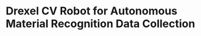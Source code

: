 Drexel CV Robot for Autonomous Material Recognition Data Collection
===================================================================
